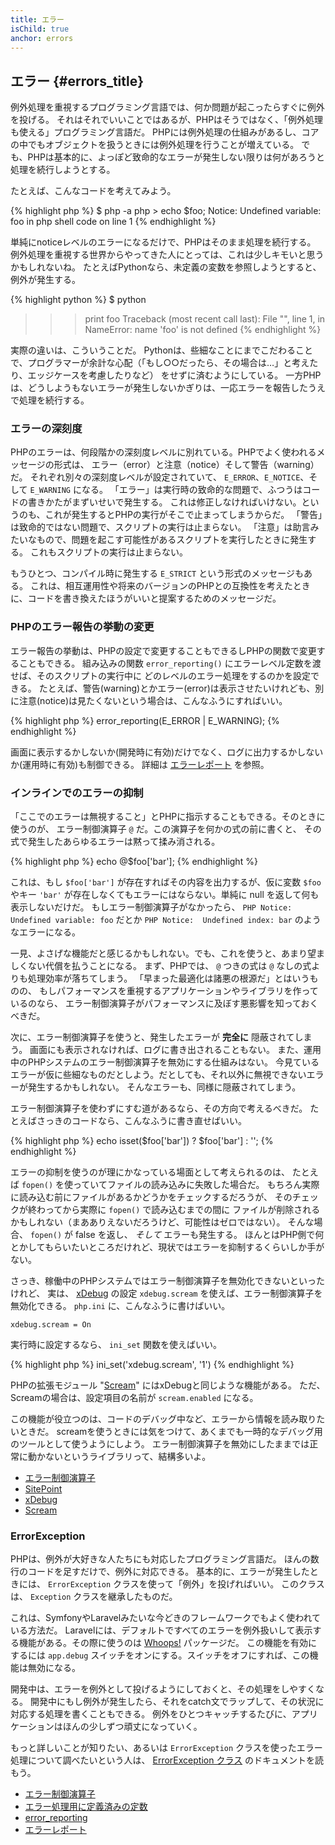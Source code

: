 ```yaml
---
title: エラー
isChild: true
anchor: errors
---
```


## エラー {#errors_title}

例外処理を重視するプログラミング言語では、何か問題が起こったらすぐに例外を投げる。
それはそれでいいことではあるが、PHPはそうではなく、「例外処理も使える」プログラミング言語だ。
PHPには例外処理の仕組みがあるし、コアの中でもオブジェクトを扱うときには例外処理を行うことが増えている。
でも、PHPは基本的に、よっぽど致命的なエラーが発生しない限りは何があろうと処理を続行しようとする。

たとえば、こんなコードを考えてみよう。

{% highlight php %}
$ php -a
php > echo $foo;
Notice: Undefined variable: foo in php shell code on line 1
{% endhighlight %}

単純にnoticeレベルのエラーになるだけで、PHPはそのまま処理を続行する。
例外処理を重視する世界からやってきた人にとっては、これは少しキモいと思うかもしれないね。
たとえばPythonなら、未定義の変数を参照しようとすると、例外が発生する。

{% highlight python %}
$ python
>>> print foo
Traceback (most recent call last):
  File "<stdin>", line 1, in <module>
NameError: name 'foo' is not defined
{% endhighlight %}

実際の違いは、こういうことだ。
Pythonは、些細なことにまでこだわることで、プログラマーが余計な心配（「もし○○だったら、その場合は…」と考えたり、エッジケースを考慮したりなど）
をせずに済むようにしている。
一方PHPは、どうしようもないエラーが発生しないかぎりは、一応エラーを報告したうえで処理を続行する。

### エラーの深刻度

PHPのエラーは、何段階かの深刻度レベルに別れている。PHPでよく使われるメッセージの形式は、
エラー（error）と注意（notice）そして警告（warning）だ。
それぞれ別々の深刻度レベルが設定されていて、 `E_ERROR`、`E_NOTICE`、そして `E_WARNING` になる。
「エラー」は実行時の致命的な問題で、ふつうはコードの書きかたがまずいせいで発生する。
これは修正しなければいけない。というのも、これが発生するとPHPの実行がそこで止まってしまうからだ。
「警告」は致命的ではない問題で、スクリプトの実行は止まらない。
「注意」は助言みたいなもので、問題を起こす可能性があるスクリプトを実行したときに発生する。
これもスクリプトの実行は止まらない。

もうひとつ、コンパイル時に発生する `E_STRICT` という形式のメッセージもある。
これは、相互運用性や将来のバージョンのPHPとの互換性を考えたときに、コードを書き換えたほうがいいと提案するためのメッセージだ。

### PHPのエラー報告の挙動の変更

エラー報告の挙動は、PHPの設定で変更することもできるしPHPの関数で変更することもできる。
組み込みの関数 `error_reporting()` にエラーレベル定数を渡せば、そのスクリプトの実行中に
どのレベルのエラー処理をするのかを設定できる。
たとえば、警告(warning)とかエラー(error)は表示させたいけれども、別に注意(notice)は見たくないという場合は、こんなふうにすればいい。

{% highlight php %}
error_reporting(E_ERROR | E_WARNING);
{% endhighlight %}

画面に表示するかしないか(開発時に有効)だけでなく、ログに出力するかしないか(運用時に有効)も制御できる。
詳細は [エラーレポート][errorreport] を参照。

### インラインでのエラーの抑制

「ここでのエラーは無視すること」とPHPに指示することもできる。そのときに使うのが、
エラー制御演算子 `@` だ。この演算子を何かの式の前に書くと、
その式で発生したあらゆるエラーは黙って揉み消される。

{% highlight php %}
echo @$foo['bar'];
{% endhighlight %}

これは、もし `$foo['bar']` が存在すればその内容を出力するが、仮に変数 `$foo`
やキー `'bar'` が存在しなくてもエラーにはならない。単純に null を返して何も表示しないだけだ。
もしエラー制御演算子がなかったら、 `PHP Notice:  Undefined variable: foo` だとか
`PHP Notice:  Undefined index: bar` のようなエラーになる。

一見、よさげな機能だと感じるかもしれない。でも、これを使うと、あまり望ましくない代償を払うことになる。
まず、PHPでは、 `@` つきの式は `@` なしの式よりも処理効率が落ちてしまう。
「早まった最適化は諸悪の根源だ」とはいうものの、
もしパフォーマンスを重視するアプリケーションやライブラリを作っているのなら、
エラー制御演算子がパフォーマンスに及ぼす悪影響を知っておくべきだ。

次に、エラー制御演算子を使うと、発生したエラーが **完全に** 隠蔽されてしまう。
画面にも表示されなければ、ログに書き出されることもない。
また、運用中のPHPシステムのエラー制御演算子を無効にする仕組みはない。
今見ているエラーが仮に些細なものだとしよう。だとしても、それ以外に無視できないエラーが発生するかもしれない。
そんなエラーも、同様に隠蔽されてしまう。

エラー制御演算子を使わずにすむ道があるなら、その方向で考えるべきだ。
たとえばさっきのコードなら、こんなふうに書き直せばいい。

{% highlight php %}
echo isset($foo['bar']) ? $foo['bar'] : '';
{% endhighlight %}

エラーの抑制を使うのが理にかなっている場面として考えられるのは、
たとえば `fopen()` を使っていてファイルの読み込みに失敗した場合だ。
もちろん実際に読み込む前にファイルがあるかどうかをチェックするだろうが、
そのチェックが終わってから実際に `fopen()` で読み込むまでの間に
ファイルが削除されるかもしれない（まあありえないだろうけど、可能性はゼロではない）。
そんな場合、 `fopen()` が false を返し、 _そして_ エラーも発生する。
ほんとはPHP側で何とかしてもらいたいところだけれど、現状ではエラーを抑制するくらいしか手がない。

さっき、稼働中のPHPシステムではエラー制御演算子を無効化できないといったけれど、
実は、 [xDebug] の設定 `xdebug.scream` を使えば、エラー制御演算子を無効化できる。
`php.ini` に、こんなふうに書けばいい。

    xdebug.scream = On
    
実行時に設定するなら、 `ini_set` 関数を使えばいい。

{% highlight php %}
ini_set('xdebug.scream', '1')
{% endhighlight %}

PHPの拡張モジュール "[Scream]" にはxDebugと同じような機能がある。
ただ、Screamの場合は、設定項目の名前が `scream.enabled` になる。

この機能が役立つのは、コードのデバッグ中など、エラーから情報を読み取りたいときだ。
screamを使うときには気をつけて、あくまでも一時的なデバッグ用のツールとして使うようにしよう。
エラー制御演算子を無効にしたままでは正常に動かないというライブラリって、結構多いよ。

* [エラー制御演算子](http://php.net/manual/ja/language.operators.errorcontrol.php)
* [SitePoint](http://www.sitepoint.com/)
* [xDebug] 
* [Scream]

[xDebug]: http://xdebug.org/docs/basic
[Scream]: http://www.php.net/manual/ja/book.scream.php

### ErrorException

PHPは、例外が大好きな人たちにも対応したプログラミング言語だ。
ほんの数行のコードを足すだけで、例外に対応できる。
基本的に、エラーが発生したときには、 `ErrorException` クラスを使って「例外」を投げればいい。
このクラスは、 `Exception` クラスを継承したものだ。

これは、SymfonyやLaravelみたいな今どきのフレームワークでもよく使われている方法だ。
Laravelには、デフォルトですべてのエラーを例外扱いして表示する機能がある。その際に使うのは [Whoops!] パッケージだ。
この機能を有効にするには `app.debug` スイッチをオンにする。スイッチをオフにすれば、この機能は無効になる。

開発中は、エラーを例外として投げるようにしておくと、その処理をしやすくなる。
開発中にもし例外が発生したら、それをcatch文でラップして、その状況に対応する処理を書くこともできる。
例外をひとつキャッチするたびに、アプリケーションはほんの少しずつ頑丈になっていく。

もっと詳しいことが知りたい、あるいは `ErrorException` クラスを使ったエラー処理について調べたいという人は、
[ErrorException クラス][errorexception] のドキュメントを読もう。

* [エラー制御演算子](http://php.net/manual/ja/language.operators.errorcontrol.php)
* [エラー処理用に定義済みの定数](http://www.php.net/manual/ja/errorfunc.constants.php)
* [error_reporting](http://www.php.net/manual/ja/function.error-reporting.php)
* [エラーレポート][errorreport]

[errorexception]: http://php.net/manual/ja/class.errorexception.php
[errorreport]: /#error_reporting
[Whoops!]: http://filp.github.io/whoops/
